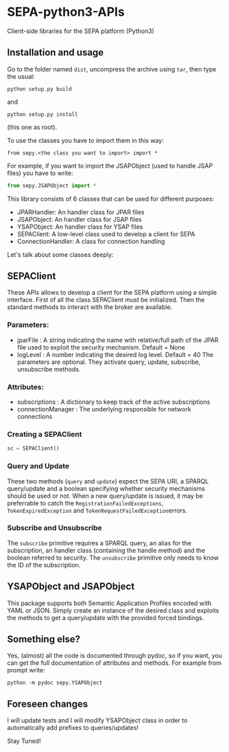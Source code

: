 # SEPA-python3-APIs
Client-side libraries for the SEPA platform (Python3)

## Installation and usage

Go to the folder named `dist`, uncompress the archive using `tar`, then type the usual:

```python setup.py build```

and

```python setup.py install```

(this one as root).

To use the classes you have to import them in this way:

```
from sepy.<the class you want to import> import *
```

For example, if you want to import the JSAPObject (used to handle JSAP files) you have to write:

```python
from sepy.JSAPObject import *
```

This library consists of 6 classes that can be used for different purposes:

- JPARHandler: An handler class for JPAR files
- JSAPObject: An handler class for JSAP files
- YSAPObject: An handler class for YSAP files
- SEPAClient: A low-level class used to develop a client for SEPA
- ConnectionHandler: A class for connection handling

Let's talk about some classes deeply:

## SEPAClient

These APIs allows to develop a client for the SEPA platform using a simple interface. First of all the class SEPAClient must be initialized. Then the standard methods to interact with the broker are available.

### Parameters:
- jparFile :
  A string indicating the name with relative/full path of the JPAR file used to exploit the security mechanism. Default = None
- logLevel :
  A number indicating the desired log level. Default = 40
The parameters are optional. They activate query, update, subscribe, unsubscribe methods.

### Attributes:
- subscriptions :
  A dictionary to keep track of the active subscriptions
- connectionManager :
  The underlying responsible for network connections

### Creating a SEPAClient

```python
sc = SEPAClient()
```

### Query and Update

These two methods (`query` and `update`) expect the SEPA URI, a SPARQL query/update and a boolean specifying whether security mechanisms should be used or not. When a new query/update is issued, it may be preferrable to catch the `RegistrationFailedExceptions`, `TokenExpiredException` and `TokenRequestFailedException`errors.

### Subscribe and Unsubscribe

The `subscribe` primitive requires a SPARQL query, an alias for the subscription, an handler class (containing the handle method) and the boolean referred to security. The `unsubscribe` primitive only needs to know the ID of the subscription.

## YSAPObject and JSAPObject

This package supports both Semantic Application Profiles encoded with YAML or JSON. Simply create an instance of the desired class and exploits the methods to get a query/update with the provided forced bindings.

## Something else?

Yes, (almost) all the code is documented through pydoc, so if you want, you can get the full documentation of attributes and methods. For example from prompt write:

```
python -m pydoc sepy.YSAPObject
```

## Foreseen changes

I will update tests and I will modify YSAPObject class in order to automatically add prefixes to queries/updates!

Stay Tuned!
